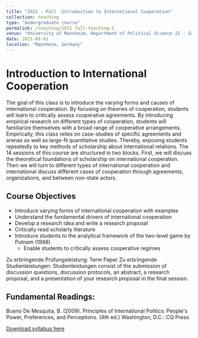 ```yaml
---
title: "2021 - Fall -Introduction to International Cooperation"
collection: teaching
type: "Undergraduate course"
permalink: /teaching/2021-fall-teaching-1
venue: "University of Mannheim, Department of Political Science II - European Politics"
date: 2021-09-01
location: "Mannheim, Germany"
---
```



# Introduction to International Cooperation
The goal of this class is to introduce the varying forms and causes of international cooperation. By focusing on theories of cooperation, students will learn to critically assess cooperative agreements. By introducing empirical research on different types of cooperation, students will familiarize themselves with a broad range of cooperative arrangements. Empirically, this class relies on case-studies of specific agreements and arenas as well as large-N quantitative studies. Thereby, exposing students repeatedly to key methods of scholarship about international relations. 
The 14 sessions of this course are structured in two blocks. First, we will discuss the theoretical foundations of scholarship on international cooperation. Then we will turn to different types of international cooperation and international discuss different cases of cooperation through agreements, organizations, and between non-state actors.

## Course Objectives

- Introduce varying forms of international cooperation with examples
- Understand the fundamental drivers of international cooperation
- Develop a research idea and write a research proposal
- Critically read scholarly literature
- Introduce students to the analytical framework of the two-level game by Putnam (1988)
    - Enable students to critically assess cooperative regimes

Zu erbringende Prüfungsleistung: Term Paper
Zu erbringende Studienleistungen: Studienleistungen consist of the submission of discussion questions, discussion protocols, an abstract, a research proposal, and a presentation of your research proposal in the final session.

## Fundamental Readings:

Bueno De Mesquita, B. (2009). Principles of International Politics: People's Power, Preferences, and Perceptions. (4th ed.) Washington, D.C.: CQ Press.


[Download syllabus here](http://davidweyrauch.github.io/files/2021-fall-teaching-1.pdf)